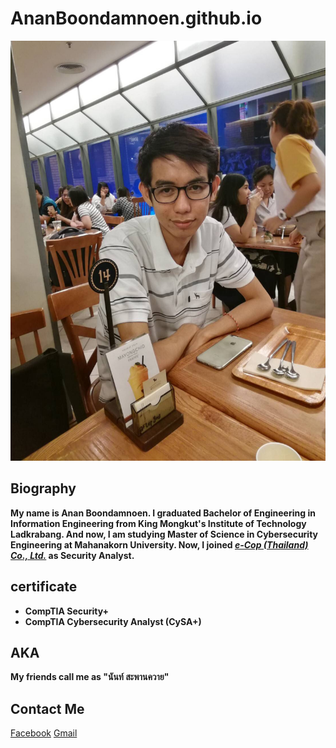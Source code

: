 # AnanBoondamnoen.github.io

![Nan_image](https://github.com/AnanBoondamnoen/AnanBoondamnoen.github.io/blob/main/Anan.JPG?raw=true)

## Biography

**My name is Anan Boondamnoen. I graduated Bachelor of Engineering in Information Engineering from King Mongkut's Institute of Technology Ladkrabang. And now, I am studying Master of Science in Cybersecurity Engineering at Mahanakorn University. Now, I joined *[e-Cop (Thailand) Co., Ltd.](https://bcg-ecop.net/about-us)* as Security Analyst.**

## certificate
- **CompTIA Security+**
- **CompTIA Cybersecurity Analyst (CySA+)**

## AKA
**My friends call me as "นันท์ สะพานควาย"**

## Contact Me
[Facebook](https://web.facebook.com/nanziiiii/?viewas=100000686899395)
[Gmail](nannziiiii@gmail.com)